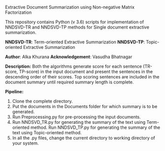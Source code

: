 Extractive Document Summarization using Non-negative Matrix Factorization

This repository contains Python (v 3.6) scripts for implementation of NNDSVD-TR and NNDSVD-TP methods for Single document extractive summarization.

**NNDSVD-TR**: Term-oriented Extractive Summarization
**NNDSVD-TP**: Topic-oriented Extractive Summarization


**Author**:  Alka Khurana
**Acknowledgement**: Vasudha Bhatnagar

**Description:**
Both the algorithms generate score for each sentence (TR-score, TP-score) in the input document and present the sentences in the descending order of their scores.
Top scoring sentences are included in the document summary until required summary length is complete. 


**Pipeline:**
1. Clone the complete directory.
2. Put the documents in the Documents folder for which summary is to be generated.
3. Run Preprocessing.py for pre-processing the input documents.
4. Run NNDSVD_TR.py  for generating the summary of the text using Term-oriented method. Run NNDSVD_TP.py  for generating the summary of the text using Topic-oriented method.
5. In all the .py files, change the current directory to working directory of your system.

